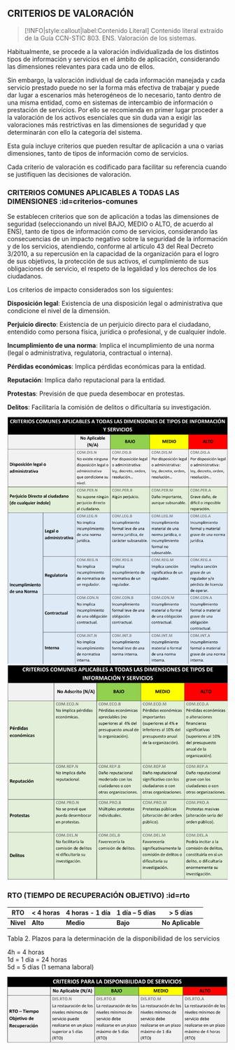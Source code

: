 ## CRITERIOS DE VALORACIÓN <!-- {docsify-ignore} -->

> [!INFO|style:callout|label:Contenido Literal]
> Contenido literal extraído de la Guía CCN-STIC 803. ENS. Valoración de los sistemas.

Habitualmente, se procede a la valoración individualizada de los distintos tipos de información y servicios en el ámbito de aplicación, considerando las dimensiones relevantes para cada uno de ellos.

Sin embargo, la valoración individual de cada información manejada y cada servicio prestado puede no ser la forma más efectiva de trabajar y puede dar lugar a escenarios más heterogéneos de lo necesario, tanto dentro de una misma entidad, como en sistemas de intercambio de información o prestación de servicios. Por ello se recomienda en primer lugar proceder a la valoración de los activos esenciales que sin duda van a exigir las valoraciones más restrictivas en las dimensiones de seguridad y que determinarán con ello la categoría del sistema.

Esta guía incluye criterios que pueden resultar de aplicación a una o varias dimensiones, tanto de tipos de información como de servicios.

Cada criterio de valoración es codificado para facilitar su referencia cuando se justifiquen las decisiones de valoración.

### CRITERIOS COMUNES APLICABLES A TODAS LAS DIMENSIONES :id=criterios-comunes <!-- {docsify-ignore} -->

Se establecen criterios que son de aplicación a todas las dimensiones de seguridad (seleccionando un nivel BAJO, MEDIO o ALTO, de acuerdo al ENS), tanto de tipos de información como de servicios, considerando las consecuencias de un impacto negativo sobre la seguridad de la información y de los servicios, atendiendo, conforme al artículo 43 del Real Decreto 3/2010, a su repercusión en la capacidad de la organización para el logro de sus objetivos, la protección de sus activos, el cumplimiento de sus obligaciones de servicio, el respeto de la legalidad y los derechos de los ciudadanos.

Los criterios de impacto considerados son los siguientes:

**Disposición legal**: Existencia de una disposición legal o administrativa que condicione el nivel de la dimensión.

**Perjuicio directo**: Existencia de un perjuicio directo para el ciudadano, entendido como persona física, jurídica o profesional, y de cualquier índole.

**Incumplimiento de una norma**: Implica el incumplimiento de una norma (legal o administrativa, regulatoria, contractual o interna).

**Pérdidas económicas**: Implica pérdidas económicas para la entidad.

**Reputación**: Implica daño reputacional para la entidad.

**Protestas**: Previsión de que pueda desembocar en protestas.

**Delitos**: Facilitaría la comisión de delitos o dificultaría su investigación.

![Criterios de valoración ENS](../../img/criterios_ens1.png)
![Criterios de valoración ENS](../../img/criterios_ens2.png)

### RTO (TIEMPO DE RECUPERACIÓN OBJETIVO) :id=rto <!-- {docsify-ignore} -->

| RTO             | < 4 horas | 4 horas - 1 día | 1 día – 5 días | > 5 días    |
|-----------------|------------|----------------|----------------|-------------|
| **Nivel**       | **Alto**   | **Medio**      | **Bajo**       | **No Aplicable** |

Tabla 2. Plazos para la determinación de la disponibilidad de los servicios  

4h = 4 horas  
1d = 1 día = 24 horas  
5d = 5 días (1 semana laboral)  

![RTO](../../img/rto_ens.png)
